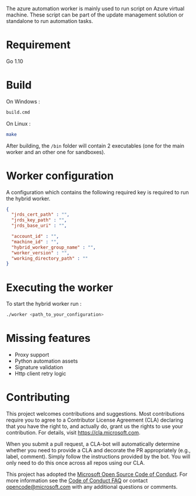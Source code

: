 The azure automation worker is mainly used to run script on Azure virtual machine. These script can be part of the update management solution or standalone to run automation tasks.

# Requirement 
Go 1.10

# Build
On Windows :
```cmd
build.cmd
```
On Linux :
```sh
make
```

After building, the `/bin` folder will contain 2 executables (one for the main worker and an other one for sandboxes).

# Worker configuration
A configuration which contains the following required key is required to run the hybrid worker.

```json
{
  "jrds_cert_path" : "",
  "jrds_key_path" : "",
  "jrds_base_uri" : "",

  "account_id" : "",
  "machine_id" : "",
  "hybrid_worker_group_name" : "",
  "worker_version" : "",
  "working_directory_path" : ""
}
```

# Executing the worker
To start the hybrid worker run :
```sh
./worker <path_to_your_configuration>
```

# Missing features
- Proxy support
- Python automation assets
- Signature validation
- Http client retry logic

# Contributing

This project welcomes contributions and suggestions.  Most contributions require you to agree to a
Contributor License Agreement (CLA) declaring that you have the right to, and actually do, grant us
the rights to use your contribution. For details, visit https://cla.microsoft.com.

When you submit a pull request, a CLA-bot will automatically determine whether you need to provide
a CLA and decorate the PR appropriately (e.g., label, comment). Simply follow the instructions
provided by the bot. You will only need to do this once across all repos using our CLA.

This project has adopted the [Microsoft Open Source Code of Conduct](https://opensource.microsoft.com/codeofconduct/).
For more information see the [Code of Conduct FAQ](https://opensource.microsoft.com/codeofconduct/faq/) or
contact [opencode@microsoft.com](mailto:opencode@microsoft.com) with any additional questions or comments.
